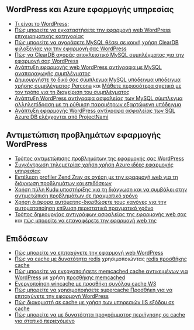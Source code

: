 ## <a name="wordpress-and-azure-app-service"></a>WordPress και Azure εφαρμογής υπηρεσίας

* [Τι είναι το WordPress;](https://wordpress.org/)
* [Πώς μπορείτε να εγκαταστήσετε την εφαρμογή web WordPress επιχειρηματικής κατηγορίας](../articles/app-service-web/web-sites-php-enterprise-wordpress.md)
* [Πώς μπορείτε να αγοράσετε MySQL θέσει σε κοινή χρήση ClearDB φιλοξενίας για την εφαρμογή σας WordPress](http://blog.syntaxc4.net/post/2012/12/03/provisioning-a-mysql-database-from-the-windows-azure-store.aspx)
* [Πώς να ClearDB αγοράς αποκλειστικό MySQL συμπλέγματος για την εφαρμογή σας WordPress](https://azure.microsoft.com/blog/announcing-new-mysql-premium-tiers-from-cleardb/)
* [Ανάπτυξη εφαρμογής web WordPress αντίγραφα με MySQL αναπαραγωγής συμπλέγματος](/documentation/templates/wordpress-mysql-replication/)
* [Δημιουργήστε το δικό σας σύμπλεγμα MySQL υπόδειγμα υπόδειγμα χρήσης συμπλέγματος Percona](/documentation/templates/mysql-ha-pxc/) και [Μάθετε περισσότερα σχετικά με τον τρόπο για τη διαχείριση του συμπλέγματος](https://github.com/fanjeffrey/axiom.articles/tree/master/pxc)
* [Ανάπτυξη WordPress αντίγραφα ασφαλείας των MySQL σύμπλεγμα αλληλεπίδραση με τη ρύθμιση παραμέτρων εξαρτώμενη υπόδειγμα](/documentation/templates/mysql-replication/)
* [Ανάπτυξη εφαρμογής WordPress αντίγραφα ασφαλείας των SQL Azure DB ελέγχονται από ProjectNami](/marketplace/partners/projectnami/projectnami/)
  
## <a name="troubleshooting-wordpress-application"></a>Αντιμετώπιση προβλημάτων εφαρμογής WordPress

* [Τρόπος αντιμετώπισης προβλημάτων της εφαρμογής σας WordPress](https://sunithamk.wordpress.com/2014/09/04/wordpress-troubleshooting-techniques-on-azure-websites/)
* [Συγκέντρωση τηλεμετρίας χρήση χρήση Azure ιδέες εφαρμογής υπηρεσίας](https://azure.microsoft.com/blog/usage-analytics-for-wordpress-with-azure-app-insights/)
* [Εκτέλεση profiler Zend Zray σε σχέση με την εφαρμογή web για τη διάγνωση προβλημάτων και επιδόσεων](https://sunithamk.wordpress.com/2015/08/04/profiling-php-application-on-azure-web-apps/)
* [Χρήση πύλη Kudu υποστήριξης για τη διάγνωση και να συμβάλει στην αντιμετώπιση προβλημάτων σε πραγματικό χρόνο](https://sunithamk.wordpress.com/2015/11/04/diagnose-and-mitigate-issues-with-azure-web-apps-support-portal/)
* [Χρήση διάφορα αυτόματης-διορθώσετε τους κανόνες για την αυτοματοποίηση επίλυση περιστατικά πραγματικό χρόνο](http://microsoftazurewebsitescheatsheet.info/#auto-heal)
* [Τρόπος δημιουργίας αντιγράφων ασφαλείας της εφαρμογής web σας](../articles/app-service-web/web-sites-backup.md) και [πώς μπορείτε να επαναφέρετε την εφαρμογή web της](../articles/app-service-web/web-sites-restore.md)

## <a name="performance"></a>Επιδόσεων

* [Πώς μπορείτε να επιταχύνετε την εφαρμογή web WordPress](https://sunithamk.wordpress.com/2014/08/01/10-ways-to-speed-up-your-wordpress-site-on-azure-websites/)
* [Πώς να cache με δυνατότητα redis](../articles/redis-cache/cache-dotnet-how-to-use-azure-redis-cache.md) χρησιμοποιώντας [redis προσθήκης cache](https://wordpress.org/plugins/wp-redis/)
* [Πώς μπορείτε να ενεργοποιήσετε memcached cache αντικειμένων για WordPress](../articles/app-service-web/web-sites-connect-to-redis-using-memcache-protocol.md) με χρήση [προσθήκης memcached](https://wordpress.org/plugins/memcached/)
* [Ενεργοποίηση wincache με προσθήκη συνόλου cache W3](https://wordpress.org/plugins/w3-total-cache/)
* [Πώς μπορείτε να χρησιμοποιήσετε supercache Προσθήκη για να επιταχύνετε την εφαρμογή WordPress](http://ruslany.net/2008/12/speed-up-wordpress-on-iis-70/)
* [Πώς διακομιστή σε cache με χρήση των υπηρεσιών IIS εξόδου σε cache](http://blogs.msdn.com/b/brian_swan/archive/2011/06/08/performance-tuning-php-apps-on-windows-iis-with-output-caching.aspx)
* [Πώς μπορείτε να με δυνατότητα προγράμματος περιήγησης σε cache για στατικό περιεχόμενο](http://www.iis.net/configreference/system.webserver/staticcontent)
